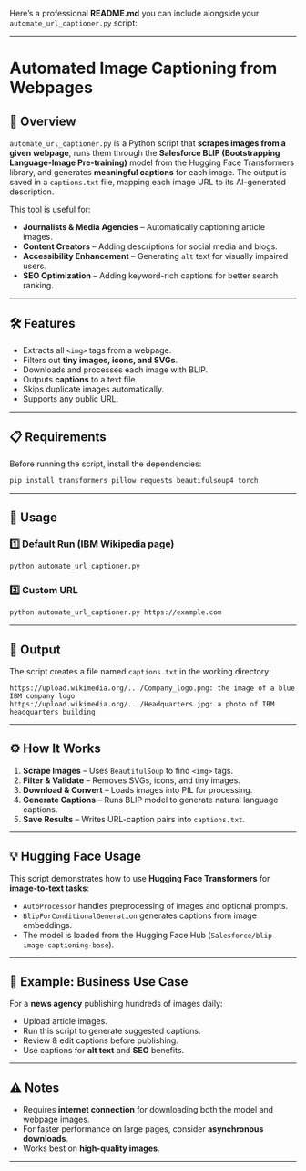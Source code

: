 Here’s a professional **README.md** you can include alongside your `automate_url_captioner.py` script:

---

# Automated Image Captioning from Webpages

## 📌 Overview

`automate_url_captioner.py` is a Python script that **scrapes images from a given webpage**, runs them through the **Salesforce BLIP (Bootstrapping Language-Image Pre-training)** model from the Hugging Face Transformers library, and generates **meaningful captions** for each image.
The output is saved in a `captions.txt` file, mapping each image URL to its AI-generated description.

This tool is useful for:

* **Journalists & Media Agencies** – Automatically captioning article images.
* **Content Creators** – Adding descriptions for social media and blogs.
* **Accessibility Enhancement** – Generating `alt` text for visually impaired users.
* **SEO Optimization** – Adding keyword-rich captions for better search ranking.

---

## 🛠 Features

* Extracts all `<img>` tags from a webpage.
* Filters out **tiny images, icons, and SVGs**.
* Downloads and processes each image with BLIP.
* Outputs **captions** to a text file.
* Skips duplicate images automatically.
* Supports any public URL.

---

## 📋 Requirements

Before running the script, install the dependencies:

```bash
pip install transformers pillow requests beautifulsoup4 torch
```

---

## 🚀 Usage

### 1️⃣ **Default Run (IBM Wikipedia page)**

```bash
python automate_url_captioner.py
```

### 2️⃣ **Custom URL**

```bash
python automate_url_captioner.py https://example.com
```

---

## 📂 Output

The script creates a file named `captions.txt` in the working directory:

```
https://upload.wikimedia.org/.../Company_logo.png: the image of a blue IBM company logo
https://upload.wikimedia.org/.../Headquarters.jpg: a photo of IBM headquarters building
```

---

## ⚙️ How It Works

1. **Scrape Images** – Uses `BeautifulSoup` to find `<img>` tags.
2. **Filter & Validate** – Removes SVGs, icons, and tiny images.
3. **Download & Convert** – Loads images into PIL for processing.
4. **Generate Captions** – Runs BLIP model to generate natural language captions.
5. **Save Results** – Writes URL-caption pairs into `captions.txt`.

---

## 💡 Hugging Face Usage

This script demonstrates how to use **Hugging Face Transformers** for **image-to-text tasks**:

* `AutoProcessor` handles preprocessing of images and optional prompts.
* `BlipForConditionalGeneration` generates captions from image embeddings.
* The model is loaded from the Hugging Face Hub (`Salesforce/blip-image-captioning-base`).

---

## 📝 Example: Business Use Case

For a **news agency** publishing hundreds of images daily:

* Upload article images.
* Run this script to generate suggested captions.
* Review & edit captions before publishing.
* Use captions for **alt text** and **SEO** benefits.

---

## ⚠️ Notes

* Requires **internet connection** for downloading both the model and webpage images.
* For faster performance on large pages, consider **asynchronous downloads**.
* Works best on **high-quality images**.

---

